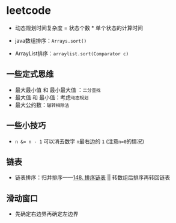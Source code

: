 # leetcode

- 动态规划时间复杂度 = 状态个数 * 单个状态的计算时间

- java数组排序：`Arrays.sort()`
- ArrayList排序：`arraylist.sort(Comparator c)`

## 一些定式思维

- 最大最小值 和 最小最大值 ：`二分查找`
- 最大值 和 最小值：考虑`动态规划`
- 最大公约数：`辗转相除法`
## 一些小技巧

- `n &= n - 1` 可以消去数字 `n`最右边的 `1` (注意`n=0`的情况)

## 链表

- 链表排序：归并排序——[148. 排序链表](https://leetcode.cn/problems/sort-list/) || 转数组后排序再转回链表

## 滑动窗口

- 先确定右边界再确定左边界